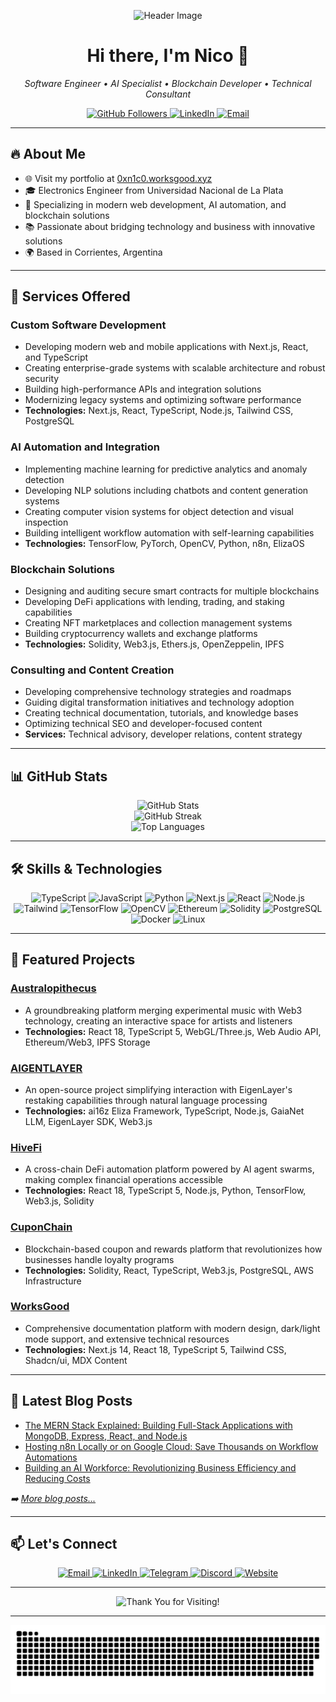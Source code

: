 <!-- Header Image -->
<p align="center">
  <img src="https://capsule-render.vercel.app/api?type=rect&color=gradient&height=200&section=header&text=Engineering%20Innovative%20Solutions%20for%20a%20Digital%20World&fontSize=30&fontAlignY=50&fontColor=ffffff" alt="Header Image">
</p>

<h1 align="center">Hi there, I'm Nico 👋</h1>

<p align="center">
  <em>Software Engineer • AI Specialist • Blockchain Developer • Technical Consultant</em>
</p>

<p align="center">
  <a href="https://github.com/nicoware-dev">
    <img src="https://img.shields.io/github/followers/nicoware-dev?label=Follow&style=social" alt="GitHub Followers">
  </a>
  <a href="https://www.linkedin.com/in/nicolasdominici/">
    <img src="https://img.shields.io/badge/-Nicolas%20Dominici-blue?style=social&logo=Linkedin&logoColor=blue" alt="LinkedIn">
  </a>
  <a href="mailto:nicolasdominici@outlook.com">
    <img src="https://img.shields.io/badge/Email-D14836?style=social&logo=Gmail&logoColor=red" alt="Email">
  </a>
</p>

---

## 🔥 About Me

- 🌐 Visit my portfolio at [0xn1c0.worksgood.xyz](https://0xn1c0.worksgood.xyz/)
- 🎓 Electronics Engineer from Universidad Nacional de La Plata
- 💼 Specializing in modern web development, AI automation, and blockchain solutions
- 📚 Passionate about bridging technology and business with innovative solutions
- 🌍 Based in Corrientes, Argentina

---

## 🚀 Services Offered

### **Custom Software Development**

- Developing modern web and mobile applications with Next.js, React, and TypeScript
- Creating enterprise-grade systems with scalable architecture and robust security
- Building high-performance APIs and integration solutions
- Modernizing legacy systems and optimizing software performance
- **Technologies:** Next.js, React, TypeScript, Node.js, Tailwind CSS, PostgreSQL

### **AI Automation and Integration**

- Implementing machine learning for predictive analytics and anomaly detection
- Developing NLP solutions including chatbots and content generation systems
- Creating computer vision systems for object detection and visual inspection
- Building intelligent workflow automation with self-learning capabilities
- **Technologies:** TensorFlow, PyTorch, OpenCV, Python, n8n, ElizaOS

### **Blockchain Solutions**

- Designing and auditing secure smart contracts for multiple blockchains
- Developing DeFi applications with lending, trading, and staking capabilities
- Creating NFT marketplaces and collection management systems
- Building cryptocurrency wallets and exchange platforms
- **Technologies:** Solidity, Web3.js, Ethers.js, OpenZeppelin, IPFS

### **Consulting and Content Creation**

- Developing comprehensive technology strategies and roadmaps
- Guiding digital transformation initiatives and technology adoption
- Creating technical documentation, tutorials, and knowledge bases
- Optimizing technical SEO and developer-focused content
- **Services:** Technical advisory, developer relations, content strategy

---

## 📊 GitHub Stats

<p align="center">
  <img src="https://github-readme-stats.vercel.app/api?username=nicoware-dev&show_icons=true&theme=tokyonight" alt="GitHub Stats">
  <br>
  <img src="https://github-readme-streak-stats.herokuapp.com/?user=nicoware-dev&theme=tokyonight&token=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" alt="GitHub Streak">
  <br>
  <img src="https://github-readme-stats.vercel.app/api/top-langs/?username=nicoware-dev&layout=compact&theme=tokyonight" alt="Top Languages">
</p>

---

## 🛠️ Skills & Technologies

<p align="center">
  <!-- Programming Languages -->
  <img src="https://img.shields.io/badge/TypeScript-007ACC?style=for-the-badge&logo=typescript&logoColor=white" alt="TypeScript">
  <img src="https://img.shields.io/badge/JavaScript-F7DF1E?style=for-the-badge&logo=javascript&logoColor=black" alt="JavaScript">
  <img src="https://img.shields.io/badge/Python-3776AB?style=for-the-badge&logo=python&logoColor=white" alt="Python">
  <!-- Frameworks and Libraries -->
  <img src="https://img.shields.io/badge/Next.js-000000?style=for-the-badge&logo=nextdotjs&logoColor=white" alt="Next.js">
  <img src="https://img.shields.io/badge/React-20232A?style=for-the-badge&logo=react&logoColor=61DAFB" alt="React">
  <img src="https://img.shields.io/badge/Node.js-339933?style=for-the-badge&logo=nodedotjs&logoColor=white" alt="Node.js">
  <img src="https://img.shields.io/badge/Tailwind_CSS-38B2AC?style=for-the-badge&logo=tailwind-css&logoColor=white" alt="Tailwind">
  <!-- AI and Machine Learning -->
  <img src="https://img.shields.io/badge/TensorFlow-FF6F00?style=for-the-badge&logo=tensorflow&logoColor=white" alt="TensorFlow">
  <img src="https://img.shields.io/badge/OpenCV-5C3EE8?style=for-the-badge&logo=opencv&logoColor=white" alt="OpenCV">
  <!-- Blockchain -->
  <img src="https://img.shields.io/badge/Ethereum-3C3C3D?style=for-the-badge&logo=ethereum&logoColor=white" alt="Ethereum">
  <img src="https://img.shields.io/badge/Solidity-363636?style=for-the-badge&logo=solidity&logoColor=white" alt="Solidity">
  <!-- Databases -->
  <img src="https://img.shields.io/badge/PostgreSQL-316192?style=for-the-badge&logo=postgresql&logoColor=white" alt="PostgreSQL">
  <!-- Others -->
  <img src="https://img.shields.io/badge/Docker-2496ED?style=for-the-badge&logo=docker&logoColor=white" alt="Docker">
  <img src="https://img.shields.io/badge/Linux-FCC624?style=for-the-badge&logo=linux&logoColor=black" alt="Linux">
</p>

---

## 🌟 Featured Projects

### [Australopithecus](https://australopithecus.worksgood.xyz/)
- A groundbreaking platform merging experimental music with Web3 technology, creating an interactive space for artists and listeners
- **Technologies:** React 18, TypeScript 5, WebGL/Three.js, Web Audio API, Ethereum/Web3, IPFS Storage

### [AIGENTLAYER](https://aigentlayer.xyz/)
- An open-source project simplifying interaction with EigenLayer's restaking capabilities through natural language processing
- **Technologies:** ai16z Eliza Framework, TypeScript, Node.js, GaiaNet LLM, EigenLayer SDK, Web3.js

### [HiveFi](https://hivefi.xyz/)
- A cross-chain DeFi automation platform powered by AI agent swarms, making complex financial operations accessible
- **Technologies:** React 18, TypeScript 5, Node.js, Python, TensorFlow, Web3.js, Solidity

### [CuponChain](https://cuponchain.worksgood.xyz/)
- Blockchain-based coupon and rewards platform that revolutionizes how businesses handle loyalty programs
- **Technologies:** Solidity, React, TypeScript, Web3.js, PostgreSQL, AWS Infrastructure

### [WorksGood](https://www.worksgood.xyz/)
- Comprehensive documentation platform with modern design, dark/light mode support, and extensive technical resources
- **Technologies:** Next.js 14, React 18, TypeScript 5, Tailwind CSS, Shadcn/ui, MDX Content

---

## 📝 Latest Blog Posts

<!-- BLOG-POST-LIST:START -->
- [The MERN Stack Explained: Building Full-Stack Applications with MongoDB, Express, React, and Node.js](https://0xn1c0.worksgood.xyz/blog/mern-stack-explained/)
- [Hosting n8n Locally or on Google Cloud: Save Thousands on Workflow Automations](https://0xn1c0.worksgood.xyz/blog/n8n-hosting-guide/)
- [Building an AI Workforce: Revolutionizing Business Efficiency and Reducing Costs](https://0xn1c0.worksgood.xyz/blog/ai-workforce-revolution/)
<!-- BLOG-POST-LIST:END -->

*➡️ [More blog posts...](https://0xn1c0.worksgood.xyz/blog)*

---

## 📫 Let's Connect

<p align="center">
  <a href="mailto:nicolasdominici@outlook.com">
    <img src="https://img.shields.io/badge/Email-D14836?style=for-the-badge&logo=Gmail&logoColor=white" alt="Email">
  </a>
  <a href="https://www.linkedin.com/in/nicolasdominici/">
    <img src="https://img.shields.io/badge/LinkedIn-0A66C2?style=for-the-badge&logo=LinkedIn&logoColor=white" alt="LinkedIn">
  </a>
  <a href="https://t.me/n1c0_dev">
    <img src="https://img.shields.io/badge/Telegram-2CA5E0?style=for-the-badge&logo=telegram&logoColor=white" alt="Telegram">
  </a>
  <a href="https://discordapp.com/users/0xn1c0">
    <img src="https://img.shields.io/badge/Discord-7289DA?style=for-the-badge&logo=discord&logoColor=white" alt="Discord">
  </a>
  <a href="https://0xn1c0.worksgood.xyz/">
    <img src="https://img.shields.io/badge/Website-4285F4?style=for-the-badge&logo=google-chrome&logoColor=white" alt="Website">
  </a>
</p>

---

<!-- Footer Banner -->
<p align="center">
  <img src="https://capsule-render.vercel.app/api?type=waving&color=auto&height=100&section=footer&text=Thank+You+for+Visiting!&fontSize=20&fontColor=ffffff" alt="Thank You for Visiting!">
</p>

---

<!-- Animated Snake -->

![GitHub Contribution Snake](./github-contribution-grid-snake.svg)


